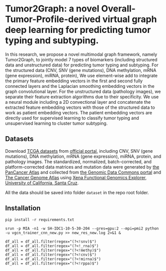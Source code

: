 # Tumor2Graph: a novel Overall-Tumor-Profile-derived virtual graph deep learning for predicting tumor typing and subtyping.

In this research, we propose a novel multimodal graph framework, namely Tumor2Graph, to jointly model 7 types of biomarkers (including structured data and unstructured data) for predicting tumor typing and subtyping. For the structured data (CNV, SNV (gene mutations), DNA methylation, mRNA (gene expression), miRNA, protein), We use element-wise add to integrate the primary feature embedding vectors in the first and second fully connected layers and the Laplacian smoothing embedding vectors in the graph convolutional layer. For the unstructured data (pathology images), we separate their feature extraction algorithms due to their specificity. We use a neural module including a 2D convectional layer and concatenate the extracted feature embedding vectors with those of the structured data to work as patient embedding vectors. The patient embedding vectors are directly used for supervised learning to classify tumor typing and unsupervised learning to cluster tumor subtyping.


## Datasets

Download [TCGA datasets](https://gdc.cancer.gov/about-data/publications/pancanatlas) from [official portal](https://www.cancer.gov/about-nci/organization/ccg/research/structural-genomics/tcga), including CNV, SNV (gene mutations), DNA methylation, mRNA (gene expression), miRNA, protein, and pathology images. The standardized, normalized, batch-corrected, and platform-corrected data matrices and mutation data were generated by [the PanCancer Atlas](https://www.cell.com/pb-assets/consortium/pancanceratlas/pancani3/index.html) and collected from [the Genomic Data Commons portal](https://gdc.cancer.gov/about-data/publications/pancanatlas) and [The Cancer Genome Atlas](https://www.cancer.gov/about-nci/organization/ccg/research/structural-genomics/tcga) using [Xena Functional Genomics Explorer](https://xenabrowser.net/), [University of California, Santa Cruz](https://www.ucsc.edu/). 

All the data should be saved into folder `dataset` in the repo root folder.


## Installation

`pip install -r requirements.txt`


`srun -p MIA -n1 -w SH-IDC1-10-5-30-204 --gres=gpu:2 --mpi=pmi2 python -u vgcn_trainer_cnn_new.py >> new_res_new.log 2>&1 &`






```
df_all = df_all.filter(regex="(?<!snv)$")
df_all = df_all.filter(regex="(?<!_rna)$")
df_all = df_all.filter(regex="(?<!methy)$")
df_all = df_all.filter(regex="(?<!cnv)$")
df_all = df_all.filter(regex="(?<!mirna)$")
df_all = df_all.filter(regex="(?<!rppa)$")
```
